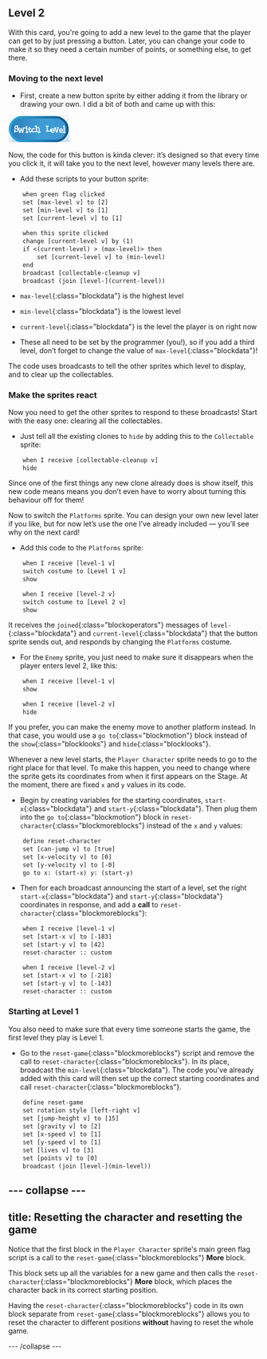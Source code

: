 ## Level 2

With this card, you're going to add a new level to the game that the player can get to by just pressing a button. Later, you can change your code to make it so they need a certain number of points, or something else, to get there.

### Moving to the next level

+ First, create a new button sprite by either adding it from the library or drawing your own. I did a bit of both and came up with this: 

![The button sprite to switch levels](images/levelButton.png)

Now, the code for this button is kinda clever: it’s designed so that every time you click it, it will take you to the next level, however many levels there are.

+ Add these scripts to your button sprite: 

```blocks
    when green flag clicked
    set [max-level v] to [2]
    set [min-level v] to [1]
    set [current-level v] to [1]
```

```blocks
    when this sprite clicked
    change [current-level v] by (1)
    if <(current-level) > (max-level)> then
        set [current-level v] to (min-level)
    end
    broadcast [collectable-cleanup v]
    broadcast (join [level-](current-level))
```
 
+ `max-level`{:class="blockdata"} is the highest level
+ `min-level`{:class="blockdata"} is the lowest level
+ `current-level`{:class="blockdata"} is the level the player is on right now

+ These all need to be set by the programmer \(you!\), so if you add a third level, don’t forget to change the value of `max-level`{:class="blockdata"}!

The code uses broadcasts to tell the other sprites which level to display, and to clear up the collectables.

### Make the sprites react

Now you need to get the other sprites to respond to these broadcasts! Start with the easy one: clearing all the collectables.  

+ Just tell all the existing clones to `hide` by adding this to the `Collectable` sprite: 

```blocks
    when I receive [collectable-cleanup v]
    hide
```

Since one of the first things any new clone already does is show itself, this new code means means you don’t even have to worry about turning this behaviour off for them!

Now to switch the `Platforms` sprite. You can design your own new level later if you like, but for now let’s use the one I’ve already included — you’ll see why on the next card! 

+ Add this code to the `Platforms` sprite:

```blocks
    when I receive [level-1 v]
    switch costume to [Level 1 v]
    show
```

```blocks
    when I receive [level-2 v]
    switch costume to [Level 2 v]
    show
```

It receives the `joined`{:class="blockoperators"} messages of `level-`{:class="blockdata"} and `current-level`{:class="blockdata"} that the button sprite sends out, and responds by changing the `Platforms` costume. 

+ For the `Enemy` sprite, you just need to make sure it disappears when the player enters level 2, like this: 

```blocks
    when I receive [level-1 v]
    show
```

```blocks
    when I receive [level-2 v]
    hide
```
If you prefer, you can make the enemy move to another platform instead. In that case, you would use a `go to`{:class="blockmotion"} block instead of the `show`{:class="blocklooks"} and `hide`{:class="blocklooks"}.

Whenever a new level starts, the `Player Character` sprite needs to go to the right place for that level. To make this happen, you need to change where the sprite gets its coordinates from when it first appears on the Stage. At the moment, there are fixed `x` and `y` values in its code.

+ Begin by creating variables for the starting coordinates, `start-x`{:class="blockdata"} and `start-y`{:class="blockdata"}. Then plug them into the `go to`{:class="blockmotion"} block in `reset-character`{:class="blockmoreblocks"} instead of the `x` and `y` values:

```blocks
    define reset-character
    set [can-jump v] to [true]
    set [x-velocity v] to [0]
    set [y-velocity v] to [-0]
    go to x: (start-x) y: (start-y)
```

+ Then for each broadcast announcing the start of a level, set the right `start-x`{:class="blockdata"} and `start-y`{:class="blockdata"} coordinates in response, and add a **call** to `reset-character`{:class="blockmoreblocks"}:

```blocks
    when I receive [level-1 v]
    set [start-x v] to [-183]
    set [start-y v] to [42]
    reset-character :: custom
```

```blocks
    when I receive [level-2 v]
    set [start-x v] to [-218]
    set [start-y v] to [-143]
    reset-character :: custom
```

### Starting at Level 1

You also need to make sure that every time someone starts the game, the first level they play is Level 1.

+ Go to the `reset-game`{:class="blockmoreblocks"} script and remove the call to `reset-character`{:class="blockmoreblocks"}. In its place, broadcast the `min-level`{:class="blockdata"}. The code you've already added with this card will then set up the correct starting coordinates and call `reset-character`{:class="blockmoreblocks"}.

```blocks
    define reset-game
    set rotation style [left-right v]
    set [jump-height v] to [15]
    set [gravity v] to [2]
    set [x-speed v] to [1]
    set [y-speed v] to [1]
    set [lives v] to [3]
    set [points v] to [0]
    broadcast (join [level-](min-level))
```

--- collapse ---
---
title: Resetting the character and resetting the game
---

Notice that the first block in the `Player Character` sprite's main green flag script is a call to the `reset-game`{:class="blockmoreblocks"} **More** block. 

This block sets up all the variables for a new game and then calls the `reset-character`{:class="blockmoreblocks"} **More** block, which places the character back in its correct starting position.

Having the `reset-character`{:class="blockmoreblocks"} code in its own block separate from `reset-game`{:class="blockmoreblocks"}  allows you to reset the character to different positions **without** having to reset the whole game.

--- /collapse ---
